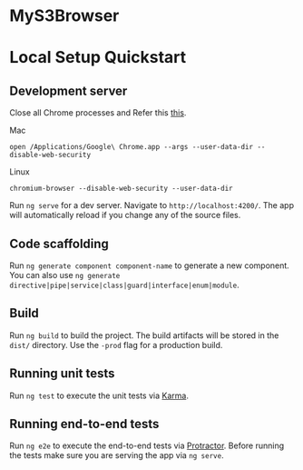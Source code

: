 # MyS3Browser



# Local Setup Quickstart


## Development server

Close all Chrome processes and Refer this [this](https://stackoverflow.com/questions/3102819/disable-same-origin-policy-in-chrome). 

Mac
```
open /Applications/Google\ Chrome.app --args --user-data-dir --disable-web-security
```
Linux
```
chromium-browser --disable-web-security --user-data-dir
```

Run `ng serve` for a dev server. Navigate to `http://localhost:4200/`. The app will automatically reload if you change any of the source files.

## Code scaffolding

Run `ng generate component component-name` to generate a new component. You can also use `ng generate directive|pipe|service|class|guard|interface|enum|module`.

## Build

Run `ng build` to build the project. The build artifacts will be stored in the `dist/` directory. Use the `-prod` flag for a production build.

## Running unit tests

Run `ng test` to execute the unit tests via [Karma](https://karma-runner.github.io).

## Running end-to-end tests

Run `ng e2e` to execute the end-to-end tests via [Protractor](http://www.protractortest.org/).
Before running the tests make sure you are serving the app via `ng serve`.


